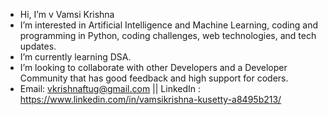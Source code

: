 -  Hi, I’m v Vamsi Krishna
-  I’m interested in Artificial Intelligence and Machine Learning, coding and programming in Python, coding challenges, web technologies, and tech updates.
-  I’m currently learning DSA.
-  I’m looking to collaborate with other Developers and a Developer Community that has good feedback and high support for coders.
-  Email: vkrishnaftug@gmail.com ||   LinkedIn : https://www.linkedin.com/in/vamsikrishna-kusetty-a8495b213/
   

<!---
vamsikrishnakusetty555/vamsikrishnakusetty555 is a ✨ special ✨ repository because its `README.md` (this file) appears on your GitHub profile.
You can click the Preview link to take a look at your changes.
--->
